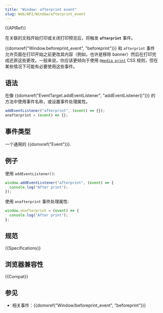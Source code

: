 ```yaml
---
title: "Window: afterprint event"
slug: Web/API/Window/afterprint_event
---
```


{{APIRef}}

在关联的文档开始打印或关闭打印预览后，将触发 **`afterprint`** 事件。

{{domxref("Window.beforeprint_event", "beforeprint")}} 和 `afterprint` 事件允许页面在打印开始之前更改其内容（例如，也许是移除 banner）然后在打印完成还原这些更改。一般来说，你应该更倾向于使用 [`@media print`](/zh-CN/docs/Web/CSS/CSS_media_queries/Using_media_queriess) CSS 规则，但在某些情况下可能有必要使用这些事件。

## 语法

在像 {{domxref("EventTarget.addEventListener", "addEventListener()")}} 的方法中使用事件名称，或设置事件处理属性。

```js
addEventListener("afterprint", (event) => {});
onafterprint = (event) => {};
```

## 事件类型

一个通用的 {{domxref("Event")}}.

## 例子

使用 `addEventListener()`:

```js
window.addEventListener("afterprint", (event) => {
  console.log("After print");
});
```

使用 `onafterprint` 事件处理属性:

```js
window.onafterprint = (event) => {
  console.log("After print");
};
```

## 规范

{{Specifications}}

## 浏览器兼容性

{{Compat}}

## 参见

- 相关事件：{{domxref("Window/beforeprint_event", "beforeprint")}}
